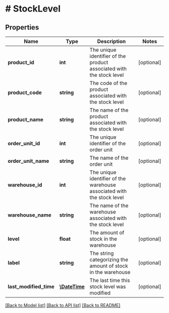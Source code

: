 # # StockLevel

## Properties

Name | Type | Description | Notes
------------ | ------------- | ------------- | -------------
**product_id** | **int** | The unique identifier of the product associated with the stock level | [optional]
**product_code** | **string** | The code of the product associated with the stock level | [optional]
**product_name** | **string** | The name of the product associated with the stock level | [optional]
**order_unit_id** | **int** | The unique identifier of the order unit | [optional]
**order_unit_name** | **string** | The name of the order unit | [optional]
**warehouse_id** | **int** | The unique identifier of the warehouse associated with the stock level | [optional]
**warehouse_name** | **string** | The name of the warehouse associated with the stock level | [optional]
**level** | **float** | The amount of stock in the warehouse | [optional]
**label** | **string** | The string categorizing the amount of stock in the warehouse | [optional]
**last_modified_time** | [**\DateTime**](\DateTime.md) | The last time this stock level was modified | [optional]

[[Back to Model list]](../../README.md#models) [[Back to API list]](../../README.md#endpoints) [[Back to README]](../../README.md)
